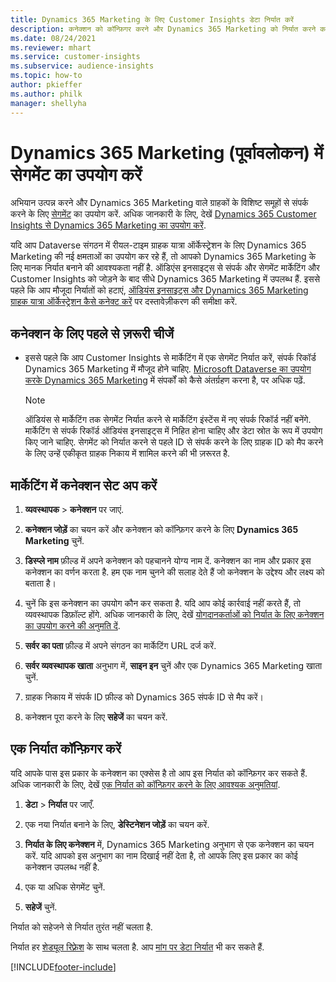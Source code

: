 ```yaml
---
title: Dynamics 365 Marketing के लिए Customer Insights डेटा निर्यात करें
description: कनेक्शन को कॉन्फ़िगर करने और Dynamics 365 Marketing को निर्यात करने का तरीका जानें.
ms.date: 08/24/2021
ms.reviewer: mhart
ms.service: customer-insights
ms.subservice: audience-insights
ms.topic: how-to
author: pkieffer
ms.author: philk
manager: shellyha
---
```


# <a name="use-segments-in-dynamics-365-marketing-preview"></a>Dynamics 365 Marketing (पूर्वावलोकन) में सेगमेंट का उपयोग करें



अभियान उत्पन्न करने और Dynamics 365 Marketing वाले ग्राहकों के विशिष्ट समूहों से संपर्क करने के लिए [सेगमेंट](segments.md) का उपयोग करें. अधिक जानकारी के लिए, देखें [Dynamics 365 Customer Insights से Dynamics 365 Marketing का उपयोग करें](/dynamics365/marketing/customer-insights-segments).

यदि आप Dataverse संगठन में रीयल-टाइम ग्राहक यात्रा ऑर्केस्ट्रेशन के लिए Dynamics 365 Marketing की नई क्षमताओं का उपयोग कर रहे हैं, तो आपको Dynamics 365 Marketing के लिए मानक निर्यात बनाने की आवश्यकता नहीं है. ऑडिएंस इनसाइट्स से संपर्क और सेगमेंट मार्केटिंग और Customer Insights को जोड़ने के बाद सीधे Dynamics 365 Marketing में उपलब्ध हैं. इससे पहले कि आप मौजूदा निर्यातों को हटाएं, [ऑडियंस इनसाइट्स और Dynamics 365 Marketing ग्राहक यात्रा ऑर्केस्ट्रेशन कैसे कनेक्ट करें](/dynamics365/marketing/real-time-marketing-ci-profile) पर दस्तावेज़ीकरण की समीक्षा करें.

## <a name="prerequisite-for-a-connection"></a>कनेक्शन के लिए पहले से ज़रूरी चीजें

- इससे पहले कि आप Customer Insights से मार्केटिंग में एक सेगमेंट निर्यात करें, संपर्क रिकॉर्ड Dynamics 365 Marketing में मौजूद होने चाहिए. [Microsoft Dataverse का उपयोग करके Dynamics 365 Marketing](connect-power-query.md) में संपर्कों को कैसे अंतर्ग्रहण करना है, पर अधिक पढ़ें.

  > [!NOTE]
  > ऑडियंस से मार्केटिंग तक सेगमेंट निर्यात करने से मार्केटिंग इंस्टेंस में नए संपर्क रिकॉर्ड नहीं बनेंगे. मार्केटिंग से संपर्क रिकॉर्ड ऑडियंस इनसाइट्स में निहित होना चाहिए और डेटा स्रोत के रूप में उपयोग किए जाने चाहिए. सेगमेंट को निर्यात करने से पहले ID से संपर्क करने के लिए ग्राहक ID को मैप करने के लिए उन्हें एकीकृत ग्राहक निकाय में शामिल करने की भी ज़रूरत है.

## <a name="set-up-connection-to-marketing"></a>मार्केटिंग में कनेक्शन सेट अप करें

1. **व्यवस्थापक** > **कनेक्शन** पर जाएं.

1. **कनेक्शन जोड़ें** का चयन करें और कनेक्शन को कॉन्फ़िगर करने के लिए **Dynamics 365 Marketing** चुनें.

1. **डिस्प्ले नाम** फ़ील्ड में अपने कनेक्शन को पहचानने योग्य नाम दें. कनेक्शन का नाम और प्रकार इस कनेक्शन का वर्णन करता है. हम एक नाम चुनने की सलाह देते हैं जो कनेक्शन के उद्देश्य और लक्ष्य को बताता है।

1. चुनें कि इस कनेक्शन का उपयोग कौन कर सकता है. यदि आप कोई कार्रवाई नहीं करते हैं, तो व्यवस्थापक डिफ़ॉल्ट होंगे. अधिक जानकारी के लिए, देखें [योगदानकर्ताओं को निर्यात के लिए कनेक्शन का उपयोग करने की अनुमति दें](connections.md#allow-contributors-to-use-a-connection-for-exports).

1. **सर्वर का पता** फ़ील्ड में अपने संगठन का मार्केटिंग URL दर्ज करें.

1. **सर्वर व्यवस्थापक खाता** अनुभाग में, **साइन इन** चुनें और एक Dynamics 365 Marketing खाता चुनें.

1. ग्राहक निकाय में संपर्क ID फ़ील्ड को Dynamics 365 संपर्क ID से मैप करें।

1. कनेक्शन पूरा करने के लिए **सहेजें** का चयन करें. 

## <a name="configure-an-export"></a>एक निर्यात कॉन्फ़िगर करें

यदि आपके पास इस प्रकार के कनेक्शन का एक्सेस है तो आप इस निर्यात को कॉन्फ़िगर कर सकते हैं. अधिक जानकारी के लिए, देखें [एक निर्यात को कॉन्फ़िगर करने के लिए आवश्यक अनुमतियां](export-destinations.md#set-up-a-new-export).

1. **डेटा** > **निर्यात** पर जाएँ.

1. एक नया निर्यात बनाने के लिए, **डेस्टिनेशन जोड़ें** का चयन करें.

1. **निर्यात के लिए कनेक्शन** में, Dynamics 365 Marketing अनुभाग से एक कनेक्शन का चयन करें. यदि आपको इस अनुभाग का नाम दिखाई नहीं देता है, तो आपके लिए इस प्रकार का कोई कनेक्शन उपलब्ध नहीं है.

1. एक या अधिक सेगमेंट चुनें.

1. **सहेजें** चुनें.

निर्यात को सहेजने से निर्यात तुरंत नहीं चलता है.

निर्यात हर [शेड्यूल रिफ़्रेश](system.md#schedule-tab) के साथ चलता है. आप [मांग पर डेटा निर्यात](export-destinations.md#run-exports-on-demand) भी कर सकते हैं. 

[!INCLUDE[footer-include](../includes/footer-banner.md)]

